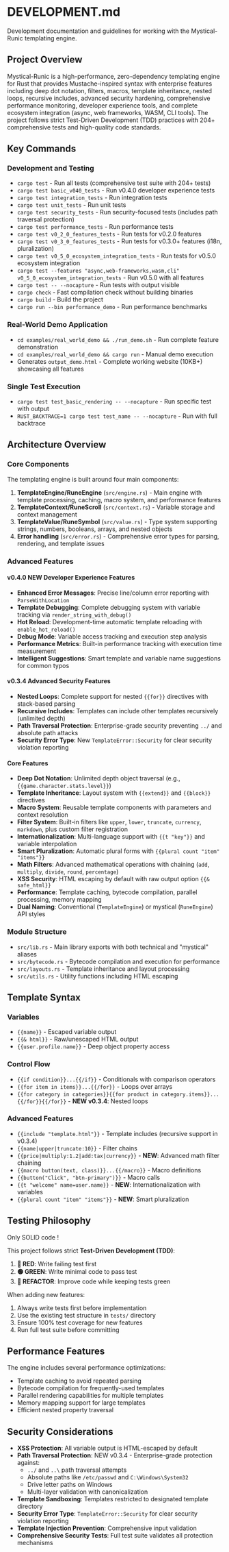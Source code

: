# DEVELOPMENT.md

Development documentation and guidelines for working with the Mystical-Runic templating engine.

## Project Overview

Mystical-Runic is a high-performance, zero-dependency templating engine for Rust that provides Mustache-inspired syntax with enterprise features including deep dot notation, filters, macros, template inheritance, nested loops, recursive includes, advanced security hardening, comprehensive performance monitoring, developer experience tools, and complete ecosystem integration (async, web frameworks, WASM, CLI tools). The project follows strict Test-Driven Development (TDD) practices with 204+ comprehensive tests and high-quality code standards.

## Key Commands

### Development and Testing
- `cargo test` - Run all tests (comprehensive test suite with 204+ tests)
- `cargo test basic_v040_tests` - Run v0.4.0 developer experience tests
- `cargo test integration_tests` - Run integration tests
- `cargo test unit_tests` - Run unit tests  
- `cargo test security_tests` - Run security-focused tests (includes path traversal protection)
- `cargo test performance_tests` - Run performance tests
- `cargo test v0_2_0_features_tests` - Run tests for v0.2.0 features
- `cargo test v0_3_0_features_tests` - Run tests for v0.3.0+ features (i18n, pluralization)
- `cargo test v0_5_0_ecosystem_integration_tests` - Run tests for v0.5.0 ecosystem integration
- `cargo test --features "async,web-frameworks,wasm,cli" v0_5_0_ecosystem_integration_tests` - Run v0.5.0 with all features
- `cargo test -- --nocapture` - Run tests with output visible
- `cargo check` - Fast compilation check without building binaries
- `cargo build` - Build the project
- `cargo run --bin performance_demo` - Run performance benchmarks

### Real-World Demo Application
- `cd examples/real_world_demo && ./run_demo.sh` - Run complete feature demonstration
- `cd examples/real_world_demo && cargo run` - Manual demo execution
- Generates `output_demo.html` - Complete working website (10KB+) showcasing all features

### Single Test Execution
- `cargo test test_basic_rendering -- --nocapture` - Run specific test with output
- `RUST_BACKTRACE=1 cargo test test_name -- --nocapture` - Run with full backtrace

## Architecture Overview

### Core Components

The templating engine is built around four main components:

1. **TemplateEngine/RuneEngine** (`src/engine.rs`) - Main engine with template processing, caching, macro system, and performance features
2. **TemplateContext/RuneScroll** (`src/context.rs`) - Variable storage and context management
3. **TemplateValue/RuneSymbol** (`src/value.rs`) - Type system supporting strings, numbers, booleans, arrays, and nested objects
4. **Error handling** (`src/error.rs`) - Comprehensive error types for parsing, rendering, and template issues

### Advanced Features

#### v0.4.0 NEW Developer Experience Features
- **Enhanced Error Messages**: Precise line/column error reporting with `ParseWithLocation`
- **Template Debugging**: Complete debugging system with variable tracking via `render_string_with_debug()`
- **Hot Reload**: Development-time automatic template reloading with `enable_hot_reload()`
- **Debug Mode**: Variable access tracking and execution step analysis
- **Performance Metrics**: Built-in performance tracking with execution time measurement
- **Intelligent Suggestions**: Smart template and variable name suggestions for common typos

#### v0.3.4 Advanced Security Features
- **Nested Loops**: Complete support for nested `{{for}}` directives with stack-based parsing
- **Recursive Includes**: Templates can include other templates recursively (unlimited depth)
- **Path Traversal Protection**: Enterprise-grade security preventing `../` and absolute path attacks
- **Security Error Type**: New `TemplateError::Security` for clear security violation reporting

#### Core Features  
- **Deep Dot Notation**: Unlimited depth object traversal (e.g., `{{game.character.stats.level}}`)
- **Template Inheritance**: Layout system with `{{extend}}` and `{{block}}` directives
- **Macro System**: Reusable template components with parameters and context resolution
- **Filter System**: Built-in filters like `upper`, `lower`, `truncate`, `currency`, `markdown`, plus custom filter registration
- **Internationalization**: Multi-language support with `{{t "key"}}` and variable interpolation
- **Smart Pluralization**: Automatic plural forms with `{{plural count "item" "items"}}`
- **Math Filters**: Advanced mathematical operations with chaining (`add`, `multiply`, `divide`, `round`, `percentage`)
- **XSS Security**: HTML escaping by default with raw output option `{{& safe_html}}`
- **Performance**: Template caching, bytecode compilation, parallel processing, memory mapping
- **Dual Naming**: Conventional (`TemplateEngine`) or mystical (`RuneEngine`) API styles

### Module Structure

- `src/lib.rs` - Main library exports with both technical and "mystical" aliases
- `src/bytecode.rs` - Bytecode compilation and execution for performance
- `src/layouts.rs` - Template inheritance and layout processing
- `src/utils.rs` - Utility functions including HTML escaping

## Template Syntax

### Variables
- `{{name}}` - Escaped variable output
- `{{& html}}` - Raw/unescaped HTML output
- `{{user.profile.name}}` - Deep object property access

### Control Flow
- `{{if condition}}...{{/if}}` - Conditionals with comparison operators
- `{{for item in items}}...{{/for}}` - Loops over arrays
- `{{for category in categories}}{{for product in category.items}}...{{/for}}{{/for}}` - **NEW v0.3.4**: Nested loops

### Advanced Features
- `{{include "template.html"}}` - Template includes (recursive support in v0.3.4)
- `{{name|upper|truncate:10}}` - Filter chains
- `{{price|multiply:1.2|add:tax|currency}}` - **NEW**: Advanced math filter chaining  
- `{{macro button(text, class)}}...{{/macro}}` - Macro definitions
- `{{button("Click", "btn-primary")}}` - Macro calls
- `{{t "welcome" name=user.name}}` - **NEW**: Internationalization with variables
- `{{plural count "item" "items"}}` - **NEW**: Smart pluralization

## Testing Philosophy

Only SOLID code !

This project follows strict **Test-Driven Development (TDD)**:

1. **🔴 RED**: Write failing test first
2. **🟢 GREEN**: Write minimal code to pass test
3. **🔵 REFACTOR**: Improve code while keeping tests green

When adding new features:
1. Always write tests first before implementation
2. Use the existing test structure in `tests/` directory
3. Ensure 100% test coverage for new features
4. Run full test suite before committing

## Performance Features

The engine includes several performance optimizations:
- Template caching to avoid repeated parsing
- Bytecode compilation for frequently-used templates
- Parallel rendering capabilities for multiple templates
- Memory mapping support for large templates
- Efficient nested property traversal

## Security Considerations

- **XSS Protection**: All variable output is HTML-escaped by default
- **Path Traversal Protection**: NEW v0.3.4 - Enterprise-grade protection against:
  - `../` and `..\` path traversal attempts
  - Absolute paths like `/etc/passwd` and `C:\Windows\System32`
  - Drive letter paths on Windows
  - Multi-layer validation with canonicalization
- **Template Sandboxing**: Templates restricted to designated template directory
- **Security Error Type**: `TemplateError::Security` for clear security violation reporting
- **Template Injection Prevention**: Comprehensive input validation
- **Comprehensive Security Tests**: Full test suite validates all protection mechanisms